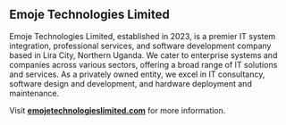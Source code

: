 ## Emoje Technologies Limited

Emoje Technologies Limited, established in 2023, is a premier IT system integration, professional services, and software development company based in Lira City, Northern Uganda. We cater to enterprise systems and companies across various sectors, offering a broad range of IT solutions and services. As a privately owned entity, we excel in IT consultancy, software design and development, and hardware deployment and maintenance.

Visit **[emojetechnologieslimited.com](https://emojetechnologieslimited.com)** for more information.

